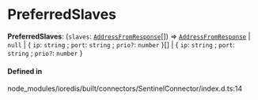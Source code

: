 # PreferredSlaves

 **PreferredSlaves**: (`slaves`: [`AddressFromResponse`](../interfaces/AddressFromResponse.md)[]) => [`AddressFromResponse`](../interfaces/AddressFromResponse.md) \| ``null`` \| { `ip`: `string` ; `port`: `string` ; `prio?`: `number`  }[] \| { `ip`: `string` ; `port`: `string` ; `prio?`: `number`  }

#### Defined in

node_modules/ioredis/built/connectors/SentinelConnector/index.d.ts:14
